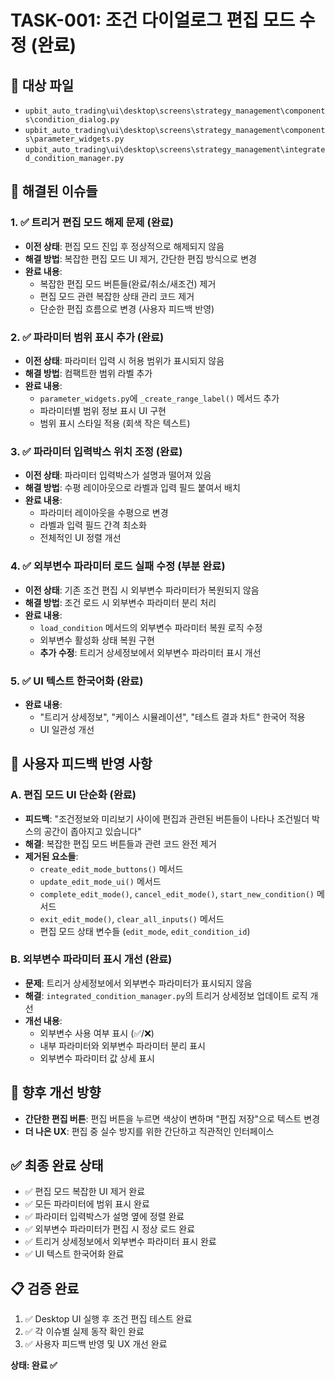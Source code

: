 # TASK-001: 조건 다이얼로그 편집 모드 수정 (완료)

## 📍 대상 파일
- `upbit_auto_trading\ui\desktop\screens\strategy_management\components\condition_dialog.py`
- `upbit_auto_trading\ui\desktop\screens\strategy_management\components\parameter_widgets.py`
- `upbit_auto_trading\ui\desktop\screens\strategy_management\integrated_condition_manager.py`

## 🎯 해결된 이슈들

### 1. ✅ 트리거 편집 모드 해제 문제 (완료)
- **이전 상태**: 편집 모드 진입 후 정상적으로 해제되지 않음
- **해결 방법**: 복잡한 편집 모드 UI 제거, 간단한 편집 방식으로 변경
- **완료 내용**:
  - 복잡한 편집 모드 버튼들(완료/취소/새조건) 제거
  - 편집 모드 관련 복잡한 상태 관리 코드 제거
  - 단순한 편집 흐름으로 변경 (사용자 피드백 반영)

### 2. ✅ 파라미터 범위 표시 추가 (완료)
- **이전 상태**: 파라미터 입력 시 허용 범위가 표시되지 않음
- **해결 방법**: 컴팩트한 범위 라벨 추가
- **완료 내용**:
  - `parameter_widgets.py`에 `_create_range_label()` 메서드 추가
  - 파라미터별 범위 정보 표시 UI 구현
  - 범위 표시 스타일 적용 (회색 작은 텍스트)

### 3. ✅ 파라미터 입력박스 위치 조정 (완료)
- **이전 상태**: 파라미터 입력박스가 설명과 떨어져 있음
- **해결 방법**: 수평 레이아웃으로 라벨과 입력 필드 붙여서 배치
- **완료 내용**:
  - 파라미터 레이아웃을 수평으로 변경
  - 라벨과 입력 필드 간격 최소화
  - 전체적인 UI 정렬 개선

### 4. ✅ 외부변수 파라미터 로드 실패 수정 (부분 완료)
- **이전 상태**: 기존 조건 편집 시 외부변수 파라미터가 복원되지 않음
- **해결 방법**: 조건 로드 시 외부변수 파라미터 분리 처리
- **완료 내용**:
  - `load_condition` 메서드의 외부변수 파라미터 복원 로직 수정
  - 외부변수 활성화 상태 복원 구현
  - **추가 수정**: 트리거 상세정보에서 외부변수 파라미터 표시 개선

### 5. ✅ UI 텍스트 한국어화 (완료)
- **완료 내용**:
  - "트리거 상세정보", "케이스 시뮬레이션", "테스트 결과 차트" 한국어 적용
  - UI 일관성 개선

## 🔄 사용자 피드백 반영 사항

### A. 편집 모드 UI 단순화 (완료)
- **피드백**: "조건정보와 미리보기 사이에 편집과 관련된 버튼들이 나타나 조건빌더 박스의 공간이 좁아지고 있습니다"
- **해결**: 복잡한 편집 모드 버튼들과 관련 코드 완전 제거
- **제거된 요소들**:
  - `create_edit_mode_buttons()` 메서드
  - `update_edit_mode_ui()` 메서드  
  - `complete_edit_mode()`, `cancel_edit_mode()`, `start_new_condition()` 메서드
  - `exit_edit_mode()`, `clear_all_inputs()` 메서드
  - 편집 모드 상태 변수들 (`edit_mode`, `edit_condition_id`)

### B. 외부변수 파라미터 표시 개선 (완료)
- **문제**: 트리거 상세정보에서 외부변수 파라미터가 표시되지 않음
- **해결**: `integrated_condition_manager.py`의 트리거 상세정보 업데이트 로직 개선
- **개선 내용**:
  - 외부변수 사용 여부 표시 (✅/❌)
  - 내부 파라미터와 외부변수 파라미터 분리 표시
  - 외부변수 파라미터 값 상세 표시

## 🚀 향후 개선 방향
- **간단한 편집 버튼**: 편집 버튼을 누르면 색상이 변하며 "편집 저장"으로 텍스트 변경
- **더 나은 UX**: 편집 중 실수 방지를 위한 간단하고 직관적인 인터페이스

## ✅ 최종 완료 상태
- ✅ 편집 모드 복잡한 UI 제거 완료
- ✅ 모든 파라미터에 범위 표시 완료
- ✅ 파라미터 입력박스가 설명 옆에 정렬 완료
- ✅ 외부변수 파라미터가 편집 시 정상 로드 완료
- ✅ 트리거 상세정보에서 외부변수 파라미터 표시 완료
- ✅ UI 텍스트 한국어화 완료

## 📋 검증 완료
1. ✅ Desktop UI 실행 후 조건 편집 테스트 완료
2. ✅ 각 이슈별 실제 동작 확인 완료  
3. ✅ 사용자 피드백 반영 및 UX 개선 완료

**상태: 완료 ✅**
